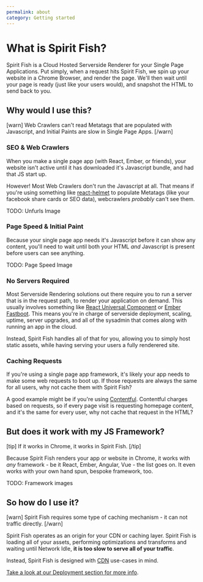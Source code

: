 ```yaml
---
permalink: about
category: Getting started
---
```


# What is Spirit Fish?

Spirit Fish is a Cloud Hosted Serverside Renderer for your Single Page Applications. Put simply,
when a request hits Spirit Fish, we spin up your website in a Chrome Browser, and render the page.
We'll then wait until your page is ready (just like your users would), and snapshot the HTML to
send back to you.

## Why would I use this?

[warn]
Web Crawlers can't read Metatags that are populated with Javascript, and Initial Paints are slow in
Single Page Apps.
[/warn]

### SEO & Web Crawlers

When you make a single page app (with React, Ember, or friends), your website isn't active until it
has downloaded it's Javascript bundle, and had that JS start up.

However! Most Web Crawlers don't run the Javascript at all. That means if you're using something like
[react-helmet](https://google.com) to populate Metatags (like your facebook share cards or SEO data),
webcrawlers *probably* can't see them.

TODO: Unfurls Image

### Page Speed & Initial Paint

Because your single page app needs it's Javascript before it can show any content, you'll need to wait
until both your HTML *and* Javascript is present before users can see anything.

TODO: Page Speed Image

### No Servers Required

Most Serverside Rendering solutions out there require you to run a server that is in the request path,
to render your application on demand. This usually involves something like
[React Universal Component](https://github.com/faceyspacey/react-universal-component) or
[Ember Fastboot](https://www.ember-fastboot.com/). This means you're in charge of serverside deployment,
scaling, uptime, server upgrades, and all of the sysadmin that comes along with running an app in the cloud.

Instead, Spirit Fish handles all of that for you, allowing you to simply host static assets, while having
serving your users a fully renderered site.

### Caching Requests

If you're using a single page app framework, it's likely your app needs to make some web requests to
boot up. If those requests are always the same for all users, why not cache them with Spirit Fish?

A good example might be if you're using [Contentful](https://google.com). Contentful charges based on
requests, so if every page visit is requesting homepage content, and it's the same for every user,
why not cache that request in the HTML?

## But does it work with my JS Framework?

[tip]
If it works in Chrome, it works in Spirit Fish.
[/tip]

Because Spirit Fish renders your app or website in Chrome, it works with *any* framework - be it
React, Ember, Angular, Vue - the list goes on. It even works with your own hand spun, bespoke
framework, too.

TODO: Framework images

## So how do I use it?

[warn]
Spirit Fish requires some type of caching mechanism - it can not traffic directly.
[/warn]

Spirit Fish operates as an origin for your CDN or caching layer. Spirit Fish is loading all
of your assets, performing optimizations and transforms and waiting until Network Idle, **it
is too slow to serve all of your traffic**.

Instead, Spirit Fish is designed with [CDN]() use-cases in mind.

[Take a look at our Deployment section for more info]().
